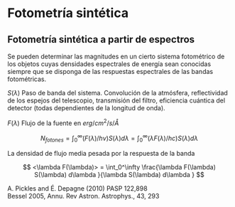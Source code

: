 
# Fotometría sintética 

## Fotometría sintética a partir de espectros
Se pueden determinar las magnitudes en un cierto sistema fotométrico de los objetos cuyas densidades espectrales de energía sean conocidas siempre que se disponga de las respuestas espectrales de las bandas fotométricas.

$S(\lambda)$  Paso de banda del sistema. Convolución de la atmósfera, reflectividad de los espejos del telescopio, transmisión del filtro, eficiencia cuántica del detector (todas dependientes de la longitud de onda).

$F(\lambda)$ Flujo de la fuente en $erg/cm^2/s/Å$

$$
  N_{fotones} =  \int_0^\infty (F(\lambda)/h\nu) S(\lambda) d\lambda 
  = \int_0^\infty (\lambda F(\lambda)/hc) S(\lambda) d\lambda 
$$

La densidad de flujo media pesada por la respuesta de la banda

$$
  <\lambda F(\lambda)> =  \int_0^\infty \frac{\lambda F(\lambda) S(\lambda) d\lambda }{\lambda S(\lambda) d\lambda }
$$

A. Pickles and É. Depagne (2010) PASP 122,898   
Bessel 2005, Annu. Rev Astron. Astrophys., 43, 293
